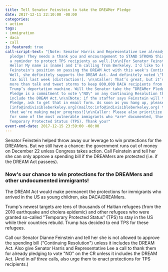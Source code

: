 ```yaml
---
title: Tell Senator Feinstein to take the DREAMer Pledge
date: 2017-12-11 22:10:00 -08:00
categories:
- action
tags:
- immigration
- daca
- call
is featured: true
call-script-text: "[Note: Senator Harris and Representative Lee already took the DREAMer
  pledge! They needs a thank you and encouragement to STAND STRONG this week. And
  a reminder to protect TPS recipients as well.]\n\n[For Senator Feinstein:]\nCaller:
  Hello! My name is [name] and I’m calling from Berkeley. I'd like to know about Senator
  Feinstein's position on passing the DREAM Act with this week's Continuing Resolution.\n\nStaff:
  Well, she definitely supports the DREAM Act. And definitely voted \"No\" on the
  tax bill last week [distraction!]. \n\nCaller: That’s great, but it’s going to take
  more than talk and tweet storms to keep 800,000 DACA recipients from falling into
  Trump’s deportation machine. Will the Senator take the “DREAMer Pledge”? The DREAMer
  Pledge is a commitment to vote \"NO\" on any Continuing Resolution that does not
  include the DREAM Act.\n\n[Note: if the staffer says Feinstein will take the DREAMer
  Pledge, ask to get that in email form. As soon as you hang up, please email us at
  [info@indivisibleberkeley.org](mailto:info@indivisibleberkeley.org) to let us know
  that we're making major progress!]\n\nCaller: Please also prioritize protections
  for some of the most vulnerable immigrants who *are* documented, those who have
  Temporary Protected Status (TPS). Thank you!"
event-end-date: 2017-12-15 23:59:00 -08:00
---
```


Senator Feinstein helped throw away our leverage to win protections for the DREAMers. But we still have a chance: the government runs out of money on December 22 unless Congress takes action. Call Feinstein and tell her she can only approve a spending bill if the DREAMers are protected (i.e. if the DREAM Act passees).

### Now's our chance to win protections for the DREAMers and other undocumented immigrants!

The DREAM Act would make permanent the protections for immigrants who arrived in the US as young children, aka DACA/DREAMers.

Trump's newest targets are tens of thousands of Haitian refugees (from the 2010 earthquake and cholera epidemic) and other refugees who were granted so-called "Temporary Protected Status" (TPS) to stay in the US while their countries rebuild. Trump has decided to end TPS for these refugees.

Call our Senator Dianne Feinstein and tell her she is not allowed to approve the spending bill ("Continuing Resolution") unless it includes the DREAM Act. Also give Senator Harris and Representative Lee a call to thank them for already pledging to vote "NO" on the CR unless it includes the DREAM Act. (And in *all three* calls, also urge them to enact protections for TPS recipients.)